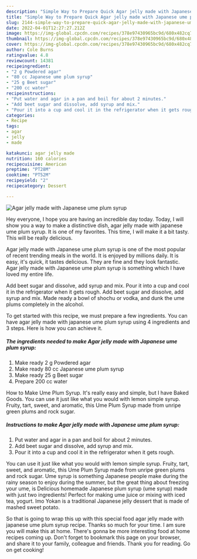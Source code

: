 ```yaml
---
description: "Simple Way to Prepare Quick Agar jelly made with Japanese ume plum syrup"
title: "Simple Way to Prepare Quick Agar jelly made with Japanese ume plum syrup"
slug: 2144-simple-way-to-prepare-quick-agar-jelly-made-with-japanese-ume-plum-syrup
date: 2022-04-01T12:27:27.212Z
image: https://img-global.cpcdn.com/recipes/378e97430965bc9d/680x482cq70/agar-jelly-made-with-japanese-ume-plum-syrup-recipe-main-photo.jpg
thumbnail: https://img-global.cpcdn.com/recipes/378e97430965bc9d/680x482cq70/agar-jelly-made-with-japanese-ume-plum-syrup-recipe-main-photo.jpg
cover: https://img-global.cpcdn.com/recipes/378e97430965bc9d/680x482cq70/agar-jelly-made-with-japanese-ume-plum-syrup-recipe-main-photo.jpg
author: Cole Burns
ratingvalue: 4.8
reviewcount: 14381
recipeingredient:
- "2 g Powdered agar"
- "80 cc Japanese ume plum syrup"
- "25 g Beet sugar"
- "200 cc water"
recipeinstructions:
- "Put water and agar in a pan and boil for about 2 minutes."
- "Add beet sugar and dissolve, add syrup and mix."
- "Pour it into a cup and cool it in the refrigerator when it gets rough."
categories:
- Recipe
tags:
- agar
- jelly
- made

katakunci: agar jelly made 
nutrition: 160 calories
recipecuisine: American
preptime: "PT28M"
cooktime: "PT52M"
recipeyield: "2"
recipecategory: Dessert

---
```



![Agar jelly made with Japanese ume plum syrup](https://img-global.cpcdn.com/recipes/378e97430965bc9d/680x482cq70/agar-jelly-made-with-japanese-ume-plum-syrup-recipe-main-photo.jpg)

Hey everyone, I hope you are having an incredible day today. Today, I will show you a way to make a distinctive dish, agar jelly made with japanese ume plum syrup. It is one of my favorites. This time, I will make it a bit tasty. This will be really delicious.

Agar jelly made with Japanese ume plum syrup is one of the most popular of recent trending meals in the world. It is enjoyed by millions daily. It is easy, it's quick, it tastes delicious. They are fine and they look fantastic. Agar jelly made with Japanese ume plum syrup is something which I have loved my entire life.

Add beet sugar and dissolve, add syrup and mix. Pour it into a cup and cool it in the refrigerator when it gets rough. Add beet sugar and dissolve, add syrup and mix. Made ready a bowl of shochu or vodka, and dunk the ume plums completely in the alcohol.


To get started with this recipe, we must prepare a few ingredients. You can have agar jelly made with japanese ume plum syrup using 4 ingredients and 3 steps. Here is how you can achieve it.

<!--inarticleads1-->

##### The ingredients needed to make Agar jelly made with Japanese ume plum syrup:

1. Make ready 2 g Powdered agar
1. Make ready 80 cc Japanese ume plum syrup
1. Make ready 25 g Beet sugar
1. Prepare 200 cc water


How to Make Ume Plum Syrup. It&#39;s really easy and simple, but I have Baked Goods. You can use it just like what you would with lemon simple syrup. Fruity, tart, sweet, and aromatic, this Ume Plum Syrup made from unripe green plums and rock sugar. 

<!--inarticleads2-->

##### Instructions to make Agar jelly made with Japanese ume plum syrup:

1. Put water and agar in a pan and boil for about 2 minutes.
1. Add beet sugar and dissolve, add syrup and mix.
1. Pour it into a cup and cool it in the refrigerator when it gets rough.


You can use it just like what you would with lemon simple syrup. Fruity, tart, sweet, and aromatic, this Ume Plum Syrup made from unripe green plums and rock sugar. Ume syrup is something Japanese people make during the rainy season to enjoy during the summer, but the great thing about freezing your ume, is Delicious homemade Japanese plum syrup (ume syrup) made with just two ingredients! Perfect for making ume juice or mixing with iced tea, yogurt. Imo Yokan is a traditional Japanese jelly dessert that is made of mashed sweet potato. 

So that is going to wrap this up with this special food agar jelly made with japanese ume plum syrup recipe. Thanks so much for your time. I am sure you will make this at home. There's gonna be more interesting food at home recipes coming up. Don't forget to bookmark this page on your browser, and share it to your family, colleague and friends. Thank you for reading. Go on get cooking!
